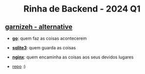 <h1 align="center">Rinha de Backend - 2024 Q1</h1>

## [garnizeh - alternative](mailto:garnizeh.dev@gmail.com?subject=rinha)

- [**go**](https://golang.org): quem faz as coisas acontecerem
- [**sqlite3**](https://github.com/mattn/go-sqlite3): quem guarda as coisas
- [**nginx**](https://nginx.org): quem encaminha as coisas aos seus devidos lugares

- [repo](https://github.com/garnizeh/rinha2024q1-alternative) :)

